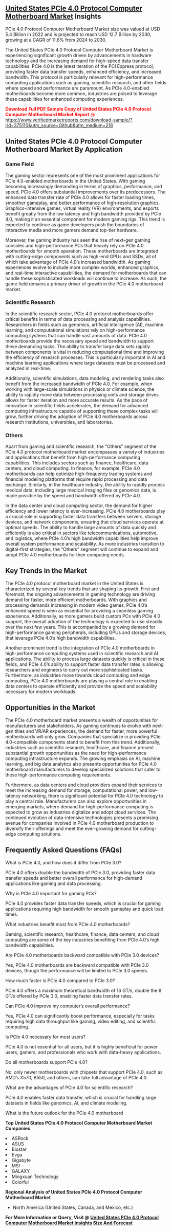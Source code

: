 <h2><a href="https://www.verifiedmarketreports.com/download-sample/?rid=375110&amp;utm_source=Github&amp;utm_medium=218" target="_blank">United States PCIe 4.0 Protocol Computer Motherboard Market</a> Insights</h2><p>PCIe 4.0 Protocol Computer Motherboard Market size was valued at USD 5.4 Billion in 2022 and is projected to reach USD 12.7 Billion by 2030, growing at a CAGR of 11.6% from 2024 to 2030.</p><p> <p>The United States PCIe 4.0 Protocol Computer Motherboard Market is experiencing significant growth driven by advancements in hardware technology and the increasing demand for high-speed data transfer capabilities. PCIe 4.0 is the latest iteration of the PCI Express protocol, providing faster data transfer speeds, enhanced efficiency, and increased bandwidth. This protocol is particularly relevant for high-performance computing applications such as gaming, scientific research, and other fields where speed and performance are paramount. As PCIe 4.0-enabled motherboards become more common, industries are poised to leverage these capabilities for enhanced computing experiences. <p><span class=""><span style="color: #ff0000;"><strong>Download Full PDF Sample Copy of United States PCIe 4.0 Protocol Computer Motherboard Market Report</strong> @ </span><a href="https://www.verifiedmarketreports.com/download-sample/?rid=375110&amp;utm_source=Github&amp;utm_medium=218" target="_blank">https://www.verifiedmarketreports.com/download-sample/?rid=375110&amp;utm_source=Github&amp;utm_medium=218</a></span></p></p> <h2>United States PCIe 4.0 Protocol Computer Motherboard Market By Application</h2> <h3>Game Field</h3> <p>The gaming sector represents one of the most prominent applications for PCIe 4.0-enabled motherboards in the United States. With gaming becoming increasingly demanding in terms of graphics, performance, and speed, PCIe 4.0 offers substantial improvements over its predecessors. The enhanced data transfer rate of PCIe 4.0 allows for faster loading times, smoother gameplay, and better performance of high-resolution graphics. Graphics-intensive games, virtual reality (VR) environments, and esports benefit greatly from the low latency and high bandwidth provided by PCIe 4.0, making it an essential component for modern gaming rigs. This trend is expected to continue as game developers push the boundaries of interactive media and more gamers demand top-tier hardware. <p>Moreover, the gaming industry has seen the rise of next-gen gaming consoles and high-performance PCs that heavily rely on PCIe 4.0 motherboards for smooth operation. These motherboards are integrated with cutting-edge components such as high-end GPUs and SSDs, all of which take advantage of PCIe 4.0’s increased bandwidth. As gaming experiences evolve to include more complex worlds, enhanced graphics, and real-time interactive capabilities, the demand for motherboards that can handle these sophisticated workloads will continue to increase. As such, the game field remains a primary driver of growth in the PCIe 4.0 motherboard market.</p> <h3>Scientific Research</h3> <p>In the scientific research sector, PCIe 4.0 protocol motherboards offer critical benefits in terms of data processing and analysis capabilities. Researchers in fields such as genomics, artificial intelligence (AI), machine learning, and computational simulations rely on high-performance computing systems that can handle vast amounts of data. PCIe 4.0 motherboards provide the necessary speed and bandwidth to support these demanding tasks. The ability to transfer large data sets rapidly between components is vital in reducing computational time and improving the efficiency of research processes. This is particularly important in AI and machine learning applications where large datasets must be processed and analyzed in real-time. <p>Additionally, scientific simulations, data modeling, and rendering tasks also benefit from the increased bandwidth of PCIe 4.0. For example, when working with large-scale simulations in physics or climate science, the ability to rapidly move data between processing units and storage drives allows for faster iteration and more accurate results. As the pace of innovation in scientific fields accelerates, the demand for advanced computing infrastructure capable of supporting these complex tasks will grow, further driving the adoption of PCIe 4.0 motherboards across research institutions, universities, and laboratories.</p> <h3>Others</h3> <p>Apart from gaming and scientific research, the “Others” segment of the PCIe 4.0 protocol motherboard market encompasses a variety of industries and applications that benefit from high-performance computing capabilities. This includes sectors such as finance, healthcare, data centers, and cloud computing. In finance, for example, PCIe 4.0 motherboards can help optimize high-frequency trading systems and financial modeling platforms that require rapid processing and data exchange. Similarly, in the healthcare industry, the ability to rapidly process medical data, including large medical imaging files or genomics data, is made possible by the speed and bandwidth offered by PCIe 4.0. <p>In the data center and cloud computing sector, the demand for higher efficiency and lower latency is ever-increasing. PCIe 4.0 motherboards play a crucial role in supporting faster data transfers between servers, storage devices, and network components, ensuring that cloud services operate at optimal speeds. The ability to handle large amounts of data quickly and efficiently is also critical in sectors like telecommunications, automotive, and logistics, where PCIe 4.0’s high bandwidth capabilities help improve overall system performance and scalability. As more industries transition to digital-first strategies, the “Others” segment will continue to expand and adopt PCIe 4.0 motherboards for their computing needs.</p> <h2>Key Trends in the Market</h2> <p>The PCIe 4.0 protocol motherboard market in the United States is characterized by several key trends that are shaping its growth. First and foremost, the ongoing advancements in gaming technology are driving demand for faster, more efficient motherboards. With graphics and processing demands increasing in modern video games, PCIe 4.0’s enhanced speed is seen as essential for providing a seamless gaming experience. Additionally, as more gamers build custom PCs with PCIe 4.0 support, the overall adoption of the technology is expected to rise steadily over the next few years. This is accompanied by a growing demand for high-performance gaming peripherals, including GPUs and storage devices, that leverage PCIe 4.0’s high bandwidth capabilities. <p>Another prominent trend is the integration of PCIe 4.0 motherboards in high-performance computing systems used in scientific research and AI applications. The ability to process large datasets quickly is critical in these fields, and PCIe 4.0’s ability to support faster data transfer rates is allowing researchers and engineers to carry out more sophisticated tasks. Furthermore, as industries move towards cloud computing and edge computing, PCIe 4.0 motherboards are playing a central role in enabling data centers to operate efficiently and provide the speed and scalability necessary for modern workloads.</p> <h2>Opportunities in the Market</h2> <p>The PCIe 4.0 motherboard market presents a wealth of opportunities for manufacturers and stakeholders. As gaming continues to evolve with next-gen titles and VR/AR experiences, the demand for faster, more powerful motherboards will only grow. Companies that specialize in providing PCIe 4.0-compatible components stand to benefit from this trend. Additionally, industries such as scientific research, healthcare, and finance present substantial growth opportunities as the need for high-performance computing infrastructure expands. The growing emphasis on AI, machine learning, and big data analytics also presents opportunities for PCIe 4.0 motherboard manufacturers to develop specialized solutions that cater to these high-performance computing requirements. <p>Furthermore, as data centers and cloud providers expand their services to meet the increasing demand for storage, computational power, and low-latency networking, there is significant potential for PCIe 4.0 technology to play a central role. Manufacturers can also explore opportunities in emerging markets, where demand for high-performance computing is expected to grow as industries digitalize and adopt cloud services. The continued evolution of data-intensive technologies presents a promising avenue for companies involved in PCIe 4.0 motherboard production to diversify their offerings and meet the ever-growing demand for cutting-edge computing solutions.</p> <h2>Frequently Asked Questions (FAQs)</h2> <p>What is PCIe 4.0, and how does it differ from PCIe 3.0?</p> <p>PCIe 4.0 offers double the bandwidth of PCIe 3.0, providing faster data transfer speeds and better overall performance for high-demand applications like gaming and data processing.</p> <p>Why is PCIe 4.0 important for gaming PCs?</p> <p>PCIe 4.0 provides faster data transfer speeds, which is crucial for gaming applications requiring high bandwidth for smooth gameplay and quick load times.</p> <p>What industries benefit most from PCIe 4.0 motherboards?</p> <p>Gaming, scientific research, healthcare, finance, data centers, and cloud computing are some of the key industries benefiting from PCIe 4.0’s high bandwidth capabilities.</p> <p>Are PCIe 4.0 motherboards backward compatible with PCIe 3.0 devices?</p> <p>Yes, PCIe 4.0 motherboards are backward compatible with PCIe 3.0 devices, though the performance will be limited to PCIe 3.0 speeds.</p> <p>How much faster is PCIe 4.0 compared to PCIe 3.0?</p> <p>PCIe 4.0 offers a maximum theoretical bandwidth of 16 GT/s, double the 8 GT/s offered by PCIe 3.0, enabling faster data transfer rates.</p> <p>Can PCIe 4.0 improve my computer’s overall performance?</p> <p>Yes, PCIe 4.0 can significantly boost performance, especially for tasks requiring high data throughput like gaming, video editing, and scientific computing.</p> <p>Is PCIe 4.0 necessary for most users?</p> <p>PCIe 4.0 is not essential for all users, but it is highly beneficial for power users, gamers, and professionals who work with data-heavy applications.</p> <p>Do all motherboards support PCIe 4.0?</p> <p>No, only newer motherboards with chipsets that support PCIe 4.0, such as AMD’s X570, B550, and others, can take full advantage of PCIe 4.0.</p> <p>What are the advantages of PCIe 4.0 for scientific research?</p> <p>PCIe 4.0 enables faster data transfer, which is crucial for handling large datasets in fields like genomics, AI, and climate modeling.</p> <p>What is the future outlook for the PCIe 4.0 motherboard</p><p><strong>Top United States PCIe 4.0 Protocol Computer Motherboard Market Companies</strong></p><div data-test-id=""><p><li>ASRock</li><li> ASUS</li><li> Biostar</li><li> Evga</li><li> Gigabyte</li><li> MSI</li><li> GALAXY</li><li> Mingxuan Technology</li><li> Colorful</li></p><div><strong>Regional Analysis of&nbsp;United States PCIe 4.0 Protocol Computer Motherboard Market</strong></div><ul><li dir="ltr"><p dir="ltr">North America&nbsp;(United States, Canada, and Mexico, etc.)</p></li></ul><p><strong>For More Information or Query, Visit @&nbsp;</strong><strong><a href="https://www.verifiedmarketreports.com/product/pcie-4-0-protocol-computer-motherboard-market/?utm_source=Github&amp;utm_medium=218" target="_blank">United States PCIe 4.0 Protocol Computer Motherboard Market Insights Size And Forecast</a></strong></p></div>
